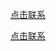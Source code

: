 <a href="tel://13083033330">点击联系</a>

<div><span id="sp"><a href="tel:13083033330">点击联系</a></span></div>
 
<script type="text/javascript"> 
	function run(){
		document.getElementById("sp").click();
	}
</script>
